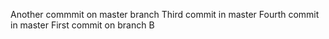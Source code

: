  Another commmit on master branch 
 Third commit in master
 Fourth commit in master
First commit on branch B
